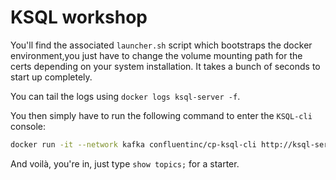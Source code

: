 # KSQL workshop

You'll find the associated `launcher.sh` script which bootstraps the docker environment,you just have to change the volume mounting path for the certs depending on your system installation.
It takes a bunch of seconds to start up completely.

You can tail the logs using `docker logs ksql-server -f`.

You then simply have to run the following command to enter the `KSQL-cli` console:
```bash
docker run -it --network kafka confluentinc/cp-ksql-cli http://ksql-server:8088 
```

And voilà, you're in, just type `show topics;` for a starter.


